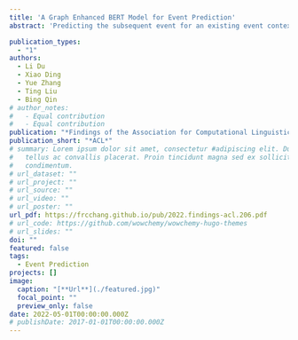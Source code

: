 ```yaml
---
title: 'A Graph Enhanced BERT Model for Event Prediction'
abstract: 'Predicting the subsequent event for an existing event context is an important but challenging task, as it requires understanding the underlying relationship between events. Previous methods propose to retrieve relational features from event graph to enhance the modeling of event correlation. However, the sparsity of event graph may restrict the acquisition of relevant graph information, and hence influence the model performance. To address this issue, we consider automatically building of event graph using a BERT model. To this end, we incorporate an additional structured variable into BERT to learn to predict the event connections in the training process.Hence, in the test process, the connection relationship for unseen events can be predicted by the structured variable.Results on two event prediction tasks: script event prediction and story ending prediction, show that our approach can outperform state-of-the-art baseline methods.'

publication_types:
  - "1"
authors:
  - Li Du
  - Xiao Ding
  - Yue Zhang
  - Ting Liu
  - Bing Qin
# author_notes:
#   - Equal contribution
#   - Equal contribution
publication: "*Findings of the Association for Computational Linguistics*"
publication_short: "*ACL*"
# summary: Lorem ipsum dolor sit amet, consectetur #adipiscing elit. Duis posuere
#   tellus ac convallis placerat. Proin tincidunt magna sed ex sollicitudin
#   condimentum.
# url_dataset: ""
# url_project: ""
# url_source: ""
# url_video: ""
# url_poster: ""
url_pdf: https://frcchang.github.io/pub/2022.findings-acl.206.pdf
# url_code: https://github.com/wowchemy/wowchemy-hugo-themes
# url_slides: ""
doi: ""
featured: false
tags:
  - Event Prediction
projects: []
image:
  caption: "[**Url**](./featured.jpg)"
  focal_point: ""
  preview_only: false
date: 2022-05-01T00:00:00.000Z
# publishDate: 2017-01-01T00:00:00.000Z
---
```

